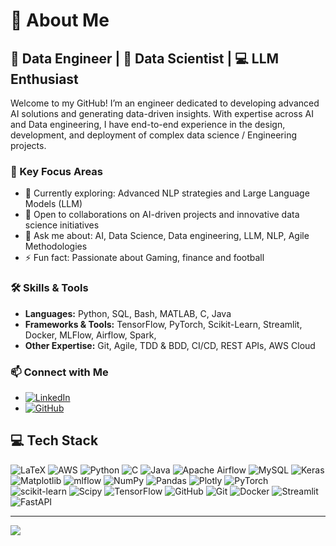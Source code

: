 # 💫 About Me
## 🧠 Data Engineer | 🤖 Data Scientist | 💻 LLM Enthusiast

Welcome to my GitHub! I’m an  engineer dedicated to developing advanced AI solutions and generating data-driven insights. With expertise across AI and Data engineering, I have end-to-end experience in the design, development, and deployment of complex data science / Engineering projects.

### 🌟 Key Focus Areas
- 🌱 Currently exploring: Advanced NLP strategies and Large Language Models (LLM)
- 👥 Open to collaborations on AI-driven projects and innovative data science initiatives
- 💬 Ask me about: AI, Data Science, Data engineering, LLM, NLP, Agile Methodologies
- ⚡ Fun fact: Passionate about Gaming, finance and football

### 🛠️ Skills & Tools
- **Languages:** Python, SQL, Bash, MATLAB, C, Java
- **Frameworks & Tools:** TensorFlow, PyTorch, Scikit-Learn, Streamlit, Docker, MLFlow, Airflow, Spark, 
- **Other Expertise:** Git, Agile, TDD & BDD, CI/CD, REST APIs, AWS Cloud



### 📫 Connect with Me
- [![LinkedIn](https://img.shields.io/badge/LinkedIn-%230077B5.svg?style=flat&logo=linkedin&logoColor=white)](https://www.linkedin.com/in/banfoud/)
- [![GitHub](https://img.shields.io/badge/GitHub-181717?style=flat&logo=github&logoColor=white)](https://github.com/banfoud)

## 💻 Tech Stack
![LaTeX](https://img.shields.io/badge/latex-%23008080.svg?style=for-the-badge&logo=latex&logoColor=white) ![AWS](https://img.shields.io/badge/AWS-%23FF9900.svg?style=for-the-badge&logo=amazon-aws&logoColor=white) ![Python](https://img.shields.io/badge/python-3670A0?style=for-the-badge&logo=python&logoColor=ffdd54) ![C](https://img.shields.io/badge/c-%2300599C.svg?style=for-the-badge&logo=c&logoColor=white) ![Java](https://img.shields.io/badge/java-%23ED8B00.svg?style=for-the-badge&logo=openjdk&logoColor=white) ![Apache Airflow](https://img.shields.io/badge/Apache%20Airflow-017CEE?style=for-the-badge&logo=Apache%20Airflow&logoColor=white) ![MySQL](https://img.shields.io/badge/mysql-4479A1.svg?style=for-the-badge&logo=mysql&logoColor=white) ![Keras](https://img.shields.io/badge/Keras-%23D00000.svg?style=for-the-badge&logo=Keras&logoColor=white) ![Matplotlib](https://img.shields.io/badge/Matplotlib-%23ffffff.svg?style=for-the-badge&logo=Matplotlib&logoColor=black) ![mlflow](https://img.shields.io/badge/mlflow-%23d9ead3.svg?style=for-the-badge&logo=numpy&logoColor=blue) ![NumPy](https://img.shields.io/badge/numpy-%23013243.svg?style=for-the-badge&logo=numpy&logoColor=white) ![Pandas](https://img.shields.io/badge/pandas-%23150458.svg?style=for-the-badge&logo=pandas&logoColor=white) ![Plotly](https://img.shields.io/badge/Plotly-%233F4F75.svg?style=for-the-badge&logo=plotly&logoColor=white) ![PyTorch](https://img.shields.io/badge/PyTorch-%23EE4C2C.svg?style=for-the-badge&logo=PyTorch&logoColor=white) ![scikit-learn](https://img.shields.io/badge/scikit--learn-%23F7931E.svg?style=for-the-badge&logo=scikit-learn&logoColor=white) ![Scipy](https://img.shields.io/badge/SciPy-%230C55A5.svg?style=for-the-badge&logo=scipy&logoColor=%white) ![TensorFlow](https://img.shields.io/badge/TensorFlow-%23FF6F00.svg?style=for-the-badge&logo=TensorFlow&logoColor=white) ![GitHub](https://img.shields.io/badge/github-%23121011.svg?style=for-the-badge&logo=github&logoColor=white) ![Git](https://img.shields.io/badge/git-%23F05033.svg?style=for-the-badge&logo=git&logoColor=white) ![Docker](https://img.shields.io/badge/docker-%230db7ed.svg?style=for-the-badge&logo=docker&logoColor=white) ![Streamlit](https://img.shields.io/badge/Streamlit-%23FE4B4B.svg?style=for-the-badge&logo=streamlit&logoColor=white) ![FastAPI](https://img.shields.io/badge/FastAPI-005571?style=for-the-badge&logo=fastapi)




---
[![](https://visitcount.itsvg.in/api?id=banfoud&icon=0&color=0)](https://visitcount.itsvg.in)

